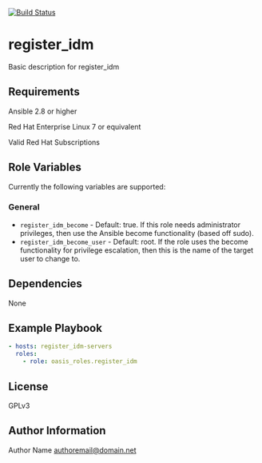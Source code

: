[![Build Status](https://travis-ci.com/oasis-roles/register_idm.svg?branch=master)](https://travis-ci.com/oasis-roles/register_idm)

register_idm
===========

Basic description for register_idm

Requirements
------------

Ansible 2.8 or higher

Red Hat Enterprise Linux 7 or equivalent

Valid Red Hat Subscriptions

Role Variables
--------------

Currently the following variables are supported:

### General

* `register_idm_become` - Default: true. If this role needs administrator
  privileges, then use the Ansible become functionality (based off sudo).
* `register_idm_become_user` - Default: root. If the role uses the become
  functionality for privilege escalation, then this is the name of the target
  user to change to.

Dependencies
------------

None

Example Playbook
----------------

```yaml
- hosts: register_idm-servers
  roles:
    - role: oasis_roles.register_idm
```

License
-------

GPLv3

Author Information
------------------

Author Name <authoremail@domain.net>